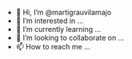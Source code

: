 - 👋 Hi, I’m @martigrauvilamajo
- 👀 I’m interested in ...
- 🌱 I’m currently learning ...
- 💞️ I’m looking to collaborate on ...
- 📫 How to reach me ...

<!---
martigrauvilamajo/martigrauvilamajo is a ✨ special ✨ repository because its `README.md` (this file) appears on your GitHub profile.
You can click the Preview link to take a look at your changes.
--->
